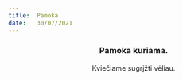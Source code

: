 ```yaml
---
title:  Pamoka
date:   30/07/2021
---
```


### <center>Pamoka kuriama.</center>
<center>Kviečiame sugrįžti vėliau.</center>